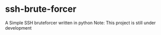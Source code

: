 # ssh-brute-forcer
A Simple SSH bruteforcer written in python
Note: This project is still under development
